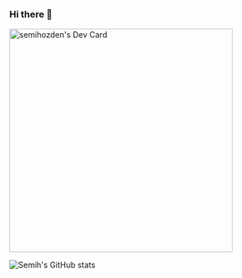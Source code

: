 ### Hi there 👋

<a href="https://app.daily.dev/semihozdenddosify"><img src="https://api.daily.dev/devcards/b49dfc1c02d345738e1b5db01dc7821c.png?r=ldv" width="400" alt="semihozden's Dev Card"/></a>

![Semih's GitHub stats](https://github-readme-stats.vercel.app/api?username=semihozden&show_icons=true&theme=radical)
<!--
**SemihOzden/semihozden** is a ✨ _special_ ✨ repository because its `README.md` (this file) appears on your GitHub profile.

Here are some ideas to get you started:

- 🔭 I’m currently working on Ddosify.
- 🌱 I’m currently learning React
- 👯 I’m looking to collaborate on ...
- 🤔 I’m looking for help with ...
- 💬 Ask me about anything related with Frontend Development with React
- 📫 How to reach me: 
- 😄 Pronouns: ...
- ⚡ Fun fact: ...
-->
